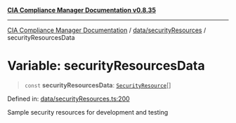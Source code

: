 [**CIA Compliance Manager Documentation v0.8.35**](../../../README.md)

***

[CIA Compliance Manager Documentation](../../../modules.md) / [data/securityResources](../README.md) / securityResourcesData

# Variable: securityResourcesData

> `const` **securityResourcesData**: [`SecurityResource`](../../../services/interfaces/SecurityResource.md)[]

Defined in: [data/securityResources.ts:200](https://github.com/Hack23/cia-compliance-manager/blob/b297770fc62abf558e2711cd029bbbe74e6c5cfb/src/data/securityResources.ts#L200)

Sample security resources for development and testing
